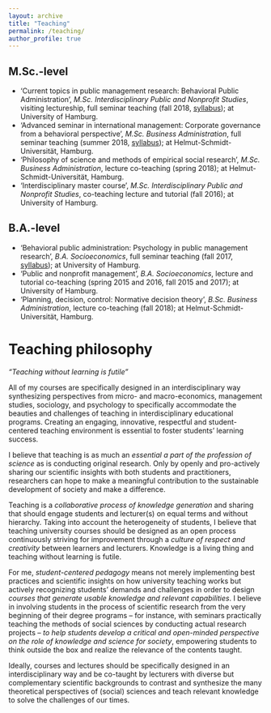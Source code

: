 ```yaml
---
layout: archive
title: "Teaching"
permalink: /teaching/
author_profile: true
---
```




M.Sc.-level
-------------


* ‘Current topics in public management research: Behavioral Public Administration’, *M.Sc. Interdisciplinary Public and Nonprofit Studies*, visiting lectureship, full seminar teaching (fall 2018, [syllabus](https://drive.google.com/open?id=1CsCdutofggSk-JbRZ06z_aSAbymG5h7p)); at University of Hamburg.
* ‘Advanced seminar in international management: Corporate governance from a behavioral perspective’, *M.Sc. Business Administration*, full seminar teaching (summer 2018, [syllabus](https://drive.google.com/open?id=1ARAg6rYo5GSCr58YS0qtBn3gxtkrAxeQ)); at Helmut-Schmidt-Universität, Hamburg.
* ‘Philosophy of science and methods of empirical social research’, *M.Sc. Business Administration*, lecture co-teaching (spring 2018); at Helmut-Schmidt-Universität, Hamburg.
* ‘Interdisciplinary master course’, *M.Sc. Interdisciplinary Public and Nonprofit Studies*, co-teaching lecture and tutorial (fall 2016); at University of Hamburg.



B.A.-level
-------------


* ‘Behavioral public administration: Psychology in public management research’, *B.A. Socioeconomics*, full seminar teaching (fall 2017, [syllabus](https://drive.google.com/open?id=1-HnXXjDZgeCHbKa9oXfJkw_u9-trxOEJ)); at University of Hamburg.
* ‘Public and nonprofit management’, *B.A. Socioeconomics*, lecture and tutorial co-teaching (spring 2015 and 2016, fall 2015 and 2017); at University of Hamburg.
* ‘Planning, decision, control: Normative decision theory’, *B.Sc. Business Administration*, lecture co-teaching (fall 2018); at Helmut-Schmidt-Universität, Hamburg.





Teaching philosophy
========================== 


*“Teaching without learning is futile”*


All of my courses are specifically designed in an interdisciplinary way synthesizing perspectives from micro- and macro-economics, management studies, sociology, and psychology to specifically accommodate the beauties and challenges of teaching in interdisciplinary educational programs. Creating an engaging, innovative, respectful and student-centered teaching environment is essential to foster students’ learning success.

I believe that teaching is as much an *essential a part of the profession of science* as is conducting original research. Only by openly and pro-actively sharing our scientific insights with both students and practitioners, researchers can hope to make a meaningful contribution to the sustainable development of society and make a difference.

Teaching is a *collaborative process of knowledge generation* and sharing that should engage students and lecturer(s) on equal terms and without hierarchy. Taking into account the heterogeneity of students, I believe that teaching university courses should be designed as an open process continuously striving for improvement through a *culture of respect and creativity* between learners and lecturers. Knowledge is a living thing and teaching without learning is futile.

For me, *student-centered pedagogy* means not merely implementing best practices and scientific insights on how university teaching works but actively recognizing students’ demands and challenges in order to design *courses that generate usable knowledge and relevant capabilities*. I believe in involving students in the process of scientific research from the very beginning of their degree programs – for instance, with seminars practically teaching the methods of social sciences by conducting actual research projects – *to help students develop a critical and open-minded perspective on the role of knowledge and science for society*, empowering students to think outside the box and realize the relevance of the contents taught.


Ideally, courses and lectures should be specifically designed in an interdisciplinary way and be co-taught by lecturers with diverse but complementary scientific backgrounds to contrast and synthesize the many theoretical perspectives of (social) sciences and teach relevant knowledge to solve the challenges of our times.

